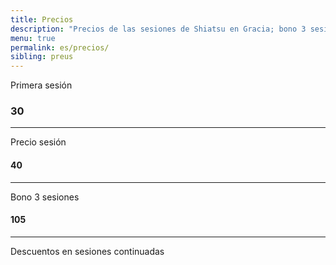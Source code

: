 ```yaml
---
title: Precios
description: "Precios de las sesiones de Shiatsu en Gracia; bono 3 sesiones, primera sesión y sesión puntual de shiatsu en Barcelona."
menu: true
permalink: es/precios/
sibling: preus
---
```


Primera sesión

### 30

---

Precio sesión

#### 40

---

Bono 3 sesiones

#### 105

---

Descuentos en sesiones continuadas
